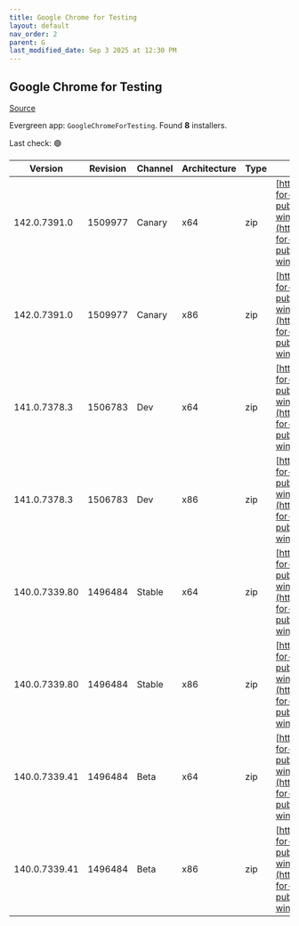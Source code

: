 ```yaml
---
title: Google Chrome for Testing
layout: default
nav_order: 2
parent: G
last_modified_date: Sep 3 2025 at 12:30 PM
---
```


## Google Chrome for Testing

[Source](https://googlechromelabs.github.io/chrome-for-testing/)

Evergreen app: `GoogleChromeForTesting`. Found **8** installers.

Last check: 🟢

| Version       | Revision | Channel | Architecture | Type | URI                                                                                                                                                                                            |
| ------------- | -------- | ------- | ------------ | ---- | ---------------------------------------------------------------------------------------------------------------------------------------------------------------------------------------------- |
| 142.0.7391.0  | 1509977  | Canary  | x64          | zip  | [https://storage.googleapis.com/chrome-for-testing-public/142.0.7391.0/win64/chrome-win64.zip](https://storage.googleapis.com/chrome-for-testing-public/142.0.7391.0/win64/chrome-win64.zip)   |
| 142.0.7391.0  | 1509977  | Canary  | x86          | zip  | [https://storage.googleapis.com/chrome-for-testing-public/142.0.7391.0/win32/chrome-win32.zip](https://storage.googleapis.com/chrome-for-testing-public/142.0.7391.0/win32/chrome-win32.zip)   |
| 141.0.7378.3  | 1506783  | Dev     | x64          | zip  | [https://storage.googleapis.com/chrome-for-testing-public/141.0.7378.3/win64/chrome-win64.zip](https://storage.googleapis.com/chrome-for-testing-public/141.0.7378.3/win64/chrome-win64.zip)   |
| 141.0.7378.3  | 1506783  | Dev     | x86          | zip  | [https://storage.googleapis.com/chrome-for-testing-public/141.0.7378.3/win32/chrome-win32.zip](https://storage.googleapis.com/chrome-for-testing-public/141.0.7378.3/win32/chrome-win32.zip)   |
| 140.0.7339.80 | 1496484  | Stable  | x64          | zip  | [https://storage.googleapis.com/chrome-for-testing-public/140.0.7339.80/win64/chrome-win64.zip](https://storage.googleapis.com/chrome-for-testing-public/140.0.7339.80/win64/chrome-win64.zip) |
| 140.0.7339.80 | 1496484  | Stable  | x86          | zip  | [https://storage.googleapis.com/chrome-for-testing-public/140.0.7339.80/win32/chrome-win32.zip](https://storage.googleapis.com/chrome-for-testing-public/140.0.7339.80/win32/chrome-win32.zip) |
| 140.0.7339.41 | 1496484  | Beta    | x64          | zip  | [https://storage.googleapis.com/chrome-for-testing-public/140.0.7339.41/win64/chrome-win64.zip](https://storage.googleapis.com/chrome-for-testing-public/140.0.7339.41/win64/chrome-win64.zip) |
| 140.0.7339.41 | 1496484  | Beta    | x86          | zip  | [https://storage.googleapis.com/chrome-for-testing-public/140.0.7339.41/win32/chrome-win32.zip](https://storage.googleapis.com/chrome-for-testing-public/140.0.7339.41/win32/chrome-win32.zip) |
